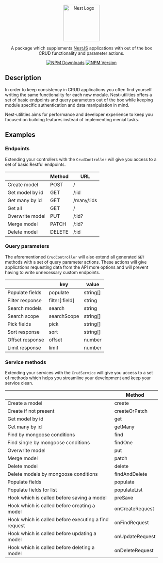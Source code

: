 <p align="center">
  <a href="http://nestjs.com/" target="blank"><img src="https://nestjs.com/img/logo-small.svg" width="120" alt="Nest Logo" /></a>
</p>

<p align="center">
A package which supplements <a href="https://nestjs.com/">NestJS</a> applications with out of the box CRUD functionality and parameter actions.
</p>
<p align="center">
  <a href="https://www.npmjs.com/package/nest-utilities"><img src="https://img.shields.io/npm/dt/nest-utilities.svg" alt="NPM Downloads" /></a>
  <a href="https://www.npmjs.com/package/nest-utilities"><img src="https://img.shields.io/npm/v/nest-utilities.svg" alt="NPM Version" /></a>
</p>

## Description
In order to keep consistency in CRUD applications you often find yourself writing the same functionality for each new module. Nest-utilities offers a set of basic endpoints and query parameters out of the box while keeping module specific authentication and data manipulation in mind.

Nest-utilities aims for performance and developer experience to keep you focused on building features instead of implementing menial tasks.

## Examples
### Endpoints
Extending your controllers with the `CrudController` will give you access to a set of basic Restful endpoints. 

|                 | Method | URL          |
| --------------- | ------ | ------------ |
| Create model    | POST   | /            |
| Get model by id | GET    | /:id         |
| Get many by id  | GET    | /many/:ids   |
| Get all         | GET    | /            |
| Overwrite model | PUT    | /:id?        |
| Merge model     | PATCH  | /:id?        |
| Delete model    | DELETE | /:id         |

### Query parameters
The aforementioned `CrudController` will also extend all generated `GET` methods with a set of query parameter actions. These actions will give applications requesting data from the API more options and will prevent having to write unnecessary custom endpoints.

|                    | key            | value        |
| ------------------ | -------------- | ------------ |
| Populate fields    | populate       | string[]     |
| Filter response    | filter[:field] | string       |
| Search models      | search         | string       |
| Search scope       | searchScope    | string[]     |
| Pick fields        | pick           | string[]     |
| Sort response      | sort           | string[]     |
| Offset response    | offset         | number       |
| Limit response     | limit          | number       |

### Service methods
Extending your services with the `CrudService` will give you access to a set of methods which helps you streamline your development and keep your service clean.

|                                                      | Method          |
| ---------------------------------------------------- | --------------- |
| Create a model                                       | create          |
| Create if not present                                | createOrPatch   |
| Get model by id                                      | get             |
| Get many by id                                       | getMany         |
| Find by mongoose conditions                          | find            |
| Find single by mongoose conditions                   | findOne         |
| Overwrite model                                      | put             |
| Merge model                                          | patch           |
| Delete model                                         | delete          |
| Delete models by mongoose conditions                 | findAndDelete   |
| Populate fields                                      | populate        |
| Populate fields for list                             | populateList    |
| Hook which is called before saving a model           | preSave         |
| Hook which is called before creating a model         | onCreateRequest |
| Hook which is called before executing a find request | onFindRequest   |
| Hook which is called before updating a model         | onUpdateRequest |
| Hook which is called before deleting a model         | onDeleteRequest |

